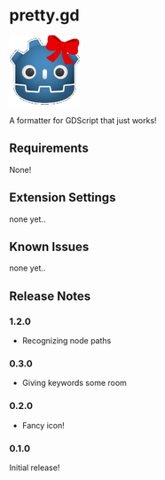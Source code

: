 # pretty.gd

![pretty godot](./images/pretty.png)

A formatter for GDScript that just works!

## Requirements

None!

## Extension Settings

none yet..

## Known Issues

none yet..

## Release Notes

### 1.2.0

 - Recognizing node paths

### 0.3.0

 - Giving keywords some room

### 0.2.0

  - Fancy icon!

### 0.1.0

Initial release!

